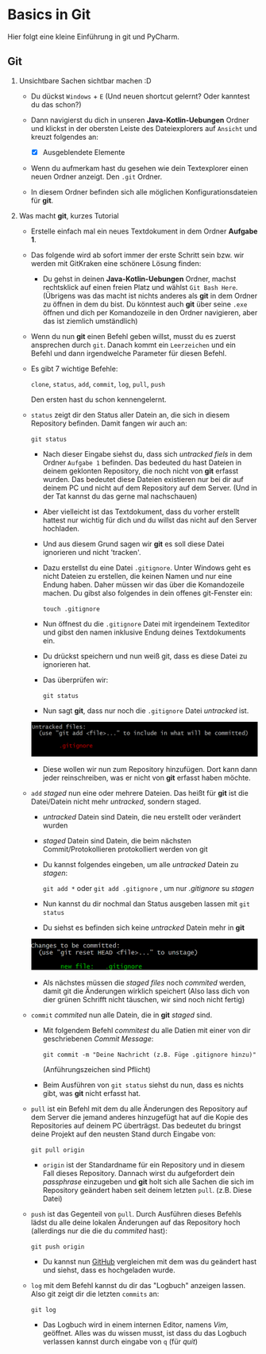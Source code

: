 # Basics in Git

Hier folgt eine kleine Einführung in git und PyCharm.

## Git

1. Unsichtbare Sachen sichtbar machen :D    
    - Du dückst `Windows` +  `E` (Und neuen shortcut gelernt? Oder kanntest du das schon?)
    - Dann navigierst du dich in unseren **Java-Kotlin-Uebungen** Ordner und klickst in der obersten Leiste des Dateiexplorers auf `Ansicht` und 
    kreuzt folgendes an:
    
        - [x] Ausgeblendete Elemente 
        
    - Wenn du aufmerkam hast du gesehen wie dein Textexplorer einen neuen Ordner anzeigt. Den `.git` Ordner.
    - In diesem Ordner befinden sich alle möglichen Konfigurationsdateien für **git**.

2. Was macht **git**, kurzes Tutorial
    - Erstelle einfach mal ein neues Textdokument in dem Ordner **Aufgabe 1**.
    - Das folgende wird ab sofort immer der erste Schritt sein bzw. wir werden mit GitKraken eine schönere Lösung finden: 
        - Du gehst in deinen **Java-Kotlin-Uebungen** Ordner, machst rechtsklick auf einen freien Platz und wählst `Git Bash Here`.
        (Übrigens was das macht ist nichts anderes als **git** in dem Ordner zu öffnen in dem du bist. Du könntest auch 
        **git** über seine `.exe` öffnen und dich per Komandozeile in den Ordner navigieren, aber das ist ziemlich 
        umständlich)
    - Wenn du nun **git** einen Befehl geben willst, musst du es zuerst ansprechen durch `git`. Danach kommt ein 
    `Leerzeichen` und ein Befehl und dann irgendwelche Parameter für diesen Befehl.
    - Es gibt 7 wichtige Befehle:
        
        `clone`, `status`, `add`, `commit`, `log`, `pull`, `push`
        
        Den ersten hast du schon kennengelernt.
    - `status` zeigt dir den Status aller Datein an, die sich in diesem Repository befinden. Damit fangen wir auch an:
    
        ```git status```
     
        - Nach dieser Eingabe siehst du, dass sich *untracked fiels* in dem Ordner `Aufgabe 1` befinden. Das bedeuted du 
        hast Dateien in deinem geklonten Repository, die noch nicht von **git** erfasst wurden. Das bedeutet diese 
        Dateien existieren nur bei dir auf deinem PC und nicht auf dem Repository auf dem Server. (Und in der Tat kannst
        du das gerne mal nachschauen)
        - Aber vielleicht ist das Textdokument, dass du vorher erstellt hattest nur wichtig für dich und du willst das nicht auf den Server hochladen. 
        - Und aus diesem Grund sagen wir **git** es soll diese Datei ignorieren und nicht 'tracken'.
        - Dazu erstellst du eine Datei `.gitignore`. Unter Windows geht es nicht Dateien zu erstellen, die keinen Namen und nur eine Endung haben. Daher müssen wir das über die 
        Komandozeile machen. Du gibst also folgendes in dein offenes git-Fenster ein:
    
            ```touch .gitignore```
    
        - Nun öffnest du die `.gitignore` Datei mit irgendeinem Texteditor und gibst den namen inklusive Endung deines Textdokuments ein.
        - Du drückst speichern und nun weiß git, dass es diese Datei zu ignorieren hat.
        - Das überprüfen wir:
        
            ```git status```
        
        - Nun sagt **git**, dass nur noch die `.gitignore` Datei *untracked* ist.
        
        ![git untracked](/Images/GitEinweisung1.png)
        
        - Diese wollen wir nun zum Repository hinzufügen. Dort kann dann jeder reinschreiben, was er nicht von **git** 
        erfasst haben möchte.
    - `add` *staged* nun eine oder mehrere Dateien. Das heißt für **git** ist die Datei/Datein nicht mehr *untracked*, 
    sondern staged.
        - *untracked* Datein sind Datein, die neu erstellt oder verändert wurden
        - *staged* Datein sind Datein, die beim nächsten Commit/Protokollieren protokolliert werden von git
        - Du kannst folgendes eingeben, um alle *untracked* Datein zu *stagen*:
        
            ```git add *```     oder    ```git add .gitignore``` , um nur *.gitignore* su *stagen*
            
        - Nun kannst du dir nochmal dan Status ausgeben lassen mit `git status`
        - Du siehst es befinden sich keine *untracked* Datein mehr in **git**
        
        ![git staged](/Images/GitEinweisung2.png)
        
        - Als nächstes müssen die *staged files* noch *commited* werden, damit git die Änderungen wirklich speichert 
        (Also lass dich von dier grünen Schrifft nicht täuschen, wir sind noch nicht fertig) 
    - `commit` *commited* nun alle Datein, die in **git** *staged* sind.
        - Mit folgendem Befehl *commitest* du alle Datien mit einer von dir geschriebenen *Commit Message*:
        
            ```git commit -m "Deine Nachricht (z.B. Füge .gitignore hinzu)"```
           
            (Anführungszeichen sind Pflicht)
        - Beim Ausführen von `git status` siehst du nun, dass es nichts gibt, was **git** nicht erfasst hat.
    - `pull` ist ein Befehl mit dem du alle Änderungen des Repository auf dem Server die jemand anderes hinzugefügt hat
    auf die Kopie des Repositories auf deinem PC überträgst. Das bedeutet du bringst deine Projekt auf den neusten 
    Stand durch Eingabe von:
    
        ```git pull origin```
        
        - `origin` ist der Standardname für ein Repository und in diesem Fall dieses Repository. Dannach wirst du 
        aufgefordert dein *passphrase* einzugeben und **git** holt sich alle Sachen die sich im Repository geändert 
        haben seit deinem letzten `pull`. (z.B. Diese Datei)
    - `push` ist das Gegenteil von `pull`. Durch Ausführen dieses Befehls lädst du alle deine lokalen Änderungen auf
    das Repository hoch (allerdings nur die die du *commited* hast):
    
        ```git push origin```
        
        - Du kannst nun [GitHub](https://github.com/Ediforce44/Java-Kotlin-Uebungen) vergleichen mit dem was du geändert hast und 
        siehst, dass es hochgeladen wurde.
    - `log` mit dem Befehl kannst du dir das "Logbuch" anzeigen lassen. Also git zeigt dir die letzten `commits` an:
    
        ```git log```
         
        - Das Logbuch wird in einem internen Editor, namens *Vim*, geöffnet. Alles was du wissen musst, ist dass du das
        Logbuch verlassen kannst durch eingabe von `q` (für *quit*)